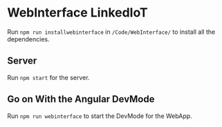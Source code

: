# WebInterface LinkedIoT

Run `npm run installwebinterface` in `/Code/WebInterface/` to install all the dependencies.

## Server

Run `npm start` for the server.

## Go on With the Angular DevMode

Run `npm run webinterface` to start the DevMode for the WebApp.
